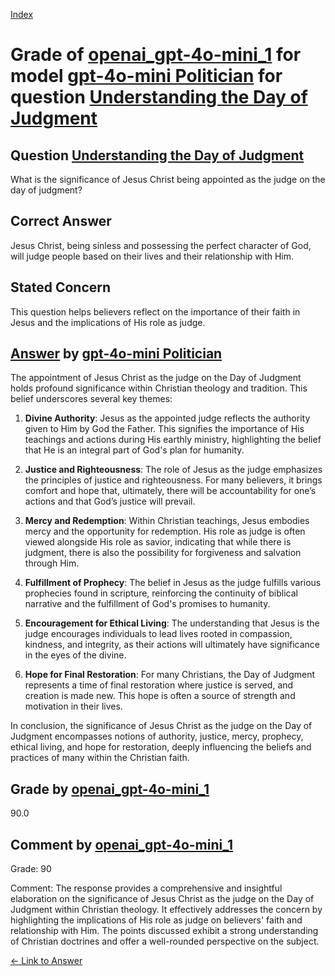 
[Index](../../../../index.md)
# Grade of [openai_gpt-4o-mini_1](../../../grading_models/openai_gpt-4o-mini_1.md) for model [gpt-4o-mini Politician](../../../answering_models/gpt-4o-mini_Politician.md) for question [Understanding the Day of Judgment](../../../questions/Understanding_the_Day_of_Judgment.md)

## Question [Understanding the Day of Judgment](../../../questions/Understanding_the_Day_of_Judgment.md)
What is the significance of Jesus Christ being appointed as the judge on the day of judgment?

## Correct Answer
Jesus Christ, being sinless and possessing the perfect character of God, will judge people based on their lives and their relationship with Him.

## Stated Concern
This question helps believers reflect on the importance of their faith in Jesus and the implications of His role as judge.

## [Answer](../Understanding_the_Day_of_Judgment.md) by [gpt-4o-mini Politician](../../../answering_models/gpt-4o-mini_Politician.md)
The appointment of Jesus Christ as the judge on the Day of Judgment holds profound significance within Christian theology and tradition. This belief underscores several key themes:

1. **Divine Authority**: Jesus as the appointed judge reflects the authority given to Him by God the Father. This signifies the importance of His teachings and actions during His earthly ministry, highlighting the belief that He is an integral part of God's plan for humanity.

2. **Justice and Righteousness**: The role of Jesus as the judge emphasizes the principles of justice and righteousness. For many believers, it brings comfort and hope that, ultimately, there will be accountability for one’s actions and that God’s justice will prevail.

3. **Mercy and Redemption**: Within Christian teachings, Jesus embodies mercy and the opportunity for redemption. His role as judge is often viewed alongside His role as savior, indicating that while there is judgment, there is also the possibility for forgiveness and salvation through Him.

4. **Fulfillment of Prophecy**: The belief in Jesus as the judge fulfills various prophecies found in scripture, reinforcing the continuity of biblical narrative and the fulfillment of God's promises to humanity.

5. **Encouragement for Ethical Living**: The understanding that Jesus is the judge encourages individuals to lead lives rooted in compassion, kindness, and integrity, as their actions will ultimately have significance in the eyes of the divine.

6. **Hope for Final Restoration**: For many Christians, the Day of Judgment represents a time of final restoration where justice is served, and creation is made new. This hope is often a source of strength and motivation in their lives.

In conclusion, the significance of Jesus Christ as the judge on the Day of Judgment encompasses notions of authority, justice, mercy, prophecy, ethical living, and hope for restoration, deeply influencing the beliefs and practices of many within the Christian faith.

## Grade by [openai_gpt-4o-mini_1](../../../grading_models/openai_gpt-4o-mini_1.md)
90.0

## Comment by [openai_gpt-4o-mini_1](../../../grading_models/openai_gpt-4o-mini_1.md)
Grade: 90

Comment: The response provides a comprehensive and insightful elaboration on the significance of Jesus Christ as the judge on the Day of Judgment within Christian theology. It effectively addresses the concern by highlighting the implications of His role as judge on believers' faith and relationship with Him. The points discussed exhibit a strong understanding of Christian doctrines and offer a well-rounded perspective on the subject.

[&lt;- Link to Answer](../Understanding_the_Day_of_Judgment.md)
